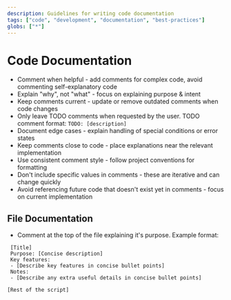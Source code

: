 ```yaml
---
description: Guidelines for writing code documentation
tags: ["code", "development", "documentation", "best-practices"]
globs: ["*"]
---
```


# Code Documentation

- Comment when helpful - add comments for complex code, avoid commenting self-explanatory code
- Explain "why", not "what" - focus on explaining purpose & intent
- Keep comments current - update or remove outdated comments when code changes
- Only leave TODO comments when requested by the user. TODO comment format: `TODO: [description]`
- Document edge cases - explain handling of special conditions or error states
- Keep comments close to code - place explanations near the relevant implementation
- Use consistent comment style - follow project conventions for formatting
- Don't include specific values in comments - these are iterative and can change quickly
- Avoid referencing future code that doesn't exist yet in comments - focus on current implementation

## File Documentation

- Comment at the top of the file explaining it's purpose. Example format:

```
 [Title]
 Purpose: [Concise description]
 Key features:
 - [Describe key features in concise bullet points]
 Notes:
 - [Describe any extra useful details in concise bullet points]

[Rest of the script]
```
